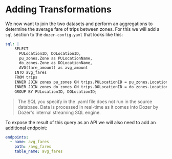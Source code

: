 # Adding Transformations

We now want to join the two datasets and perform an aggregations to determine the average fare of trips between zones. For this we will add a `sql` section to the `dozer-config.yaml` that looks like this:

```yaml
sql: |
    SELECT 
      PULocationID, DOLocationID, 
      pu_zones.Zone as PULocationName, 
      do_zones.Zone as DOLocationName, 
      AVG(fare_amount) as avg_amount
    INTO avg_fares
    FROM trips
    INNER JOIN zones pu_zones ON trips.PULocationID = pu_zones.LocationID
    INNER JOIN zones do_zones ON trips.DOLocationID = do_zones.LocationID
    GROUP BY PULocationID, DOLocationID;
```

> The SQL you specify in the .yaml file does not run in the source database. Data is processed in real-time as it comes into Dozer by Dozer's internal streaming SQL engine.

To expose the result of this query as an API we will also need to add an additional endpoint:

```yaml
endpoints:
  - name: avg_fares
    path: /avg_fares
    table_name: avg_fares
```

